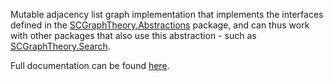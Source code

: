 Mutable adjacency list graph implementation that implements the interfaces defined in the [SCGraphTheory.Abstractions](https://www.nuget.org/packages/SCGraphTheory.Abstractions) package, and can thus work with other packages that also use this abstraction - such as [SCGraphTheory.Search](https://www.nuget.org/packages/SCGraphTheory.Search).

Full documentation can be found [here](https://sdcondon.net/SCGraphTheory/adjacency-list).